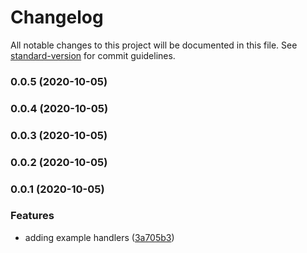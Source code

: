 # Changelog

All notable changes to this project will be documented in this file. See [standard-version](https://github.com/conventional-changelog/standard-version) for commit guidelines.

### 0.0.5 (2020-10-05)

### 0.0.4 (2020-10-05)

### 0.0.3 (2020-10-05)

### 0.0.2 (2020-10-05)

### 0.0.1 (2020-10-05)


### Features

* adding example handlers ([3a705b3](https://github.com/JordanSinko/the-slack-pipeline-approval/commit/3a705b3ef172088396ab4ace0de8517b079ac8c0))
